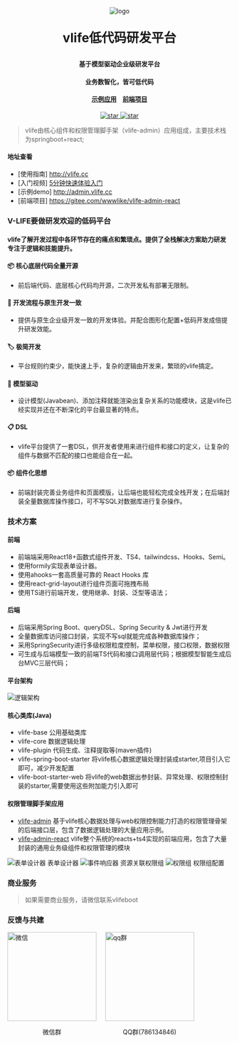 <p align="center">
	<img alt="logo" src="https://wwwlike.gitee.io/vlife-img/logo1.jpg">
</p>
<h1 align="center" style="margin: 30px 0 30px; font-weight: bold;">vlife低代码研发平台</h1>
<h4 align="center">基于模型驱动企业级研发平台</h4>
<h4 align="center">业务数智化，皆可低代码</h4>
<h4 align="center"><a target="_blank" href="http://admin.vlife.cc">示例应用</a>&nbsp;&nbsp;
&nbsp;<a target="_blank" href="https://gitee.com/wwwlike/vlife-admin-react">前端项目</a></h4>
<p align="center">
    <a href="https://gitee.com/wwwlike/vlife" target="_blank">
      <img src="https://gitee.com/wwwlike/vlife/badge/star.svg?theme=dark" alt="star" />
    </a>
    <a href="https://gitee.com/wwwlike/vlife" target="_blank">
      <img src="https://gitee.com/wwwlike/vlife/badge/fork.svg?theme=dark" alt="star" />
    </a>
</p>

>  vlife由核心组件和权限管理脚手架（vlife-admin）应用组成，主要技术栈为springboot+react;
#### 地址查看
- [使用指南] <http://vlife.cc>
- [入门视频] [5分钟快速体验入门](https://www.bilibili.com/video/BV1sT411c71v/?vd_source=4c025d49e1ac4adb74b6dd2a39ce185e&t=119.6)
- [示例demo] <http://admin.vlife.cc>
- [前端项目] <https://gitee.com/wwwlike/vlife-admin-react>

### V-LIFE要做研发欢迎的低码平台
#### vlife了解开发过程中各环节存在的痛点和繁琐点。提供了全栈解决方案助力研发专注于逻辑和技能提升。

#### 📦  核心底层代码全量开源
* 前后端代码、底层核心代码均开源，二次开发私有部署无限制。
#### 📡 开发流程与原生开发一致
* 提供与原生企业级开发一致的开发体验。并配合图形化配置+低码开发成倍提升研发效能。
#### 🏷 极简开发
* 平台规则约束少，能快速上手，复杂的逻辑由开发来，繁琐的vlife搞定。
#### 🎨 模型驱动
* 设计模型(Javabean)、添加注释就能渲染出复杂关系的功能模块，这是vlife已经实现并还在不断深化的平台最显著的特点。
#### 📋 DSL
* vlife平台提供了一套DSL，供开发者使用来进行组件和接口的定义，让复杂的组件与数据不匹配的接口也能组合在一起。
#### 📦 组件化思想
* 前端封装完善业务组件和页面模版，让后端也能轻松完成全栈开发；在后端封装全量数据库操作接口，可不写SQL对数据库进行复杂操作。

### 技术方案

#### 前端
* 前端端采用React18+函数式组件开发、TS4、tailwindcss、Hooks、Semi。
* 使用formily实现表单设计器。
* 使用ahooks一套高质量可靠的 React Hooks 库
* 使用react-grid-layout进行组件页面可拖拽布局
* 使用TS进行前端开发，使用继承、封装、泛型等语法；

#### 后端
* 后端采用Spring Boot、queryDSL、Spring Security & Jwt进行开发
* 全量数据库访问接口封装，实现不写sql就能完成各种数据库操作；
* 采用SpringSecurity进行多级权限粒度控制，菜单权限，接口权限，数据权限
* 可生成与后端模型一致的前端TS代码和接口调用层代码；根据模型智能生成后台MVC三层代码；

#### 平台架构

![逻辑架构](https://wwwlike.gitee.io/vlife-img/vlife_jg.png)


#### 核心类库(Java)

- vlife-base 公用基础类库
- vlife-core 数据逻辑处理
- vlife-plugin 代码生成、注释提取等(maven插件)
- vlife-spring-boot-starter 将vlife核心数据逻辑处理封装成starter,项目引入它即可，减少开发配置
- vlife-boot-starter-web 将vlife的web数据出参封装、异常处理、权限控制封装的starter,需要使用这些附加能力引入即可

#### 权限管理脚手架应用

- [vlife-admin](https://gitee.com/wwwlike/vlife/vlife-admin) 基于vlife核心数据处理与web权限控制能力打造的权限管理骨架的后端接口层，包含了数据逻辑处理的大量应用示例。
- [vlife-admin-react](https://gitee.com/wwwlike/vlife-admin-react) vlife整个系统的reacts+ts4实现的前端应用，包含了大量封装的通用业务级组件和权限管理的模块

![表单设计器](https://wwwlike.gitee.io/vlife-img/formDesign.png)
表单设计器
![事件响应器](https://wwwlike.gitee.io/vlife-img/resources.png)
资源关联权限组
![权限组](https://wwwlike.gitee.io/vlife-img/group.png)
权限组配置

### 商业服务
> 如果需要商业服务，请微信联系vlifeboot

### 反馈与共建
<div >
    <div style="display: inline-block;width:200px">
      <img style="width: 200px; height: 200px;" src="https://wwwlike.gitee.io/vlife-img/wxq.jpg" alt="微信">
      <p style="text-align: center;">微信群</p>
    </div>&nbsp;&nbsp;&nbsp;&nbsp;
    <div style="display: inline-block;width:200px">
      <img style="width: 200px; height: 200px;" src="https://wwwlike.gitee.io/vlife-img/qqq.png" alt="qq群">
      <p style="text-align: center;">QQ群(786134846)</p>
    </div>
</div>


             